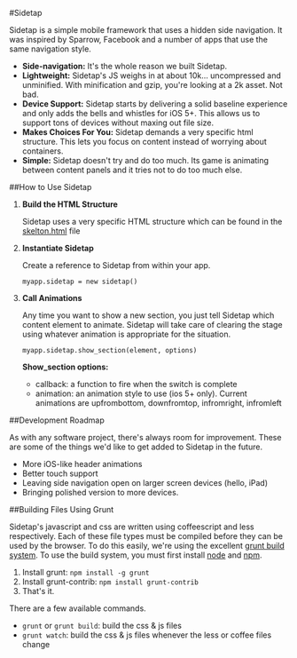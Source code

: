 #Sidetap

Sidetap is a simple mobile framework that uses a hidden side navigation. It was inspired by Sparrow, Facebook and a number of apps that use the same navigation style.

- **Side-navigation:** It's the whole reason we built Sidetap.
- **Lightweight:** Sidetap's JS weighs in at about 10k... uncompressed and unminified. With minification and gzip, you're looking at a 2k asset. Not bad.
- **Device Support:** Sidetap starts by delivering a solid baseline experience and only adds the bells and whistles for iOS 5+. This allows us to support tons of devices without maxing out file size.
- **Makes Choices For You:** Sidetap demands a very specific html structure. This lets you focus on content instead of worrying about containers.
- **Simple:** Sidetap doesn't try and do too much. Its game is animating between content panels and it tries not to do too much else.
  
##How to Use Sidetap

1. **Build the HTML Structure**
    
    Sidetap uses a very specific HTML structure which can be found in the [skelton.html]() file

2. **Instantiate Sidetap**
    
    Create a reference to Sidetap from within your app.
    
    ``myapp.sidetap = new sidetap()``

3. **Call Animations**

    Any time you want to show a new section, you just tell Sidetap which content element to animate. Sidetap will take care of clearing the stage using whatever animation is appropriate for the situation.
    
    ``myapp.sidetap.show_section(element, options)``
    
    **Show_section options:**

    - callback: a function to fire when the switch is complete
    - animation: an animation style to use (ios 5+ only). Current animations are upfrombottom, downfromtop, infromright, infromleft
  
##Development Roadmap

As with any software project, there's always room for improvement. These are some of the things we'd like to get added to Sidetap in the future.

- More iOS-like header animations
- Better touch support
- Leaving side navigation open on larger screen devices (hello, iPad)
- Bringing polished version to more devices.

##Building Files Using Grunt

Sidetap's javascript and css are written using coffeescript and less respectively. Each of these file types must be compiled before they can be used by the browser. To do this easily, we're using the excellent [grunt build system](https://github.com/cowboy/grunt). To use the build system, you must first install [node](http://nodejs.org/) and [npm](http://npmjs.org/).

1. Install grunt: ``npm install -g grunt``
2. Install grunt-contrib: ``npm install grunt-contrib``
3. That's it.

There are a few available commands.

- ``grunt`` or ``grunt build``: build the css & js files
- ``grunt watch``: build the css & js files whenever the less or coffee files change
